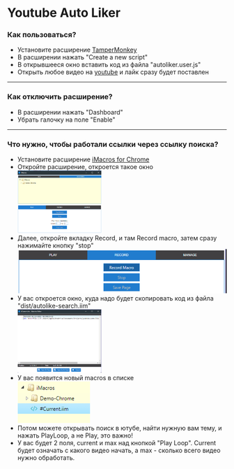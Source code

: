 <h1 class="text-center">Youtube Auto Liker</h1>

<h3>Как пользоваться?</h3>
<ul>
  <li>
    Установите расширение <a href="https://chrome.google.com/webstore/detail/tampermonkey/dhdgffkkebhmkfjojejmpbldmpobfkfo">TamperMonkey</a>
  </li>
  <li>
    В расширении нажать "Create a new script"
  </li>
  <li>
    В открывшееся окно вставить код из файла "autoliker.user.js"
  </li>
  <li>
    Открыть любое видео на <a href="https://youtube.com">youtube</a> и лайк сразу будет поставлен
  </li>
</ul>

<hr>

<h3>Как отключить расширение?</h3>

<ul>
  <li>
    В расширении нажать "Dashboard"
  </li>
  <li>
    Убрать галочку на поле "Enable"
  </li>
</ul>

<hr>

<h3>Что нужно, чтобы работали ссылки через ссылку поиска?</h3>

<ul>
        <li class="mt-4">
            Установите расширение <a href="https://chrome.google.com/webstore/detail/imacros-for-chrome/cplklnmnlbnpmjogncfgfijoopmnlemp">iMacros for Chrome</a>
        </li>
        <li class="mt-4">
            Откройте расширение, откроется такое окно <br><img src="public/images/imm1.png" width="40%" alt="">
        </li>
        <li class="mt-4">
            Далее, откройте вкладку Record, и там Record macro, затем сразу нажимайте кнопку "stop"<br> <img src="public/images/imm2.png" alt="">
        </li>
        <li class="mt-4">
            У вас откроется окно, куда надо будет скопировать код из файла "dist/autolike-search.iim" <br> <img src="public/images/imm3.png" width="40%">
        </li>
        <li class="mt-4">
            У вас появится новый macros в списке <br> <img src="public/images/imm4.png" alt="">
        </li>
        <li class="mt-4">
            Потом можете открывать поиск в ютубе, найти нужную вам тему, и нажать PlayLoop, а не Play, это важно!
        </li>
        <li class="mt-4">
            У вас будет 2 поля, current и max над кнопкой "Play Loop". Current будет означать с какого видео начать, а max - сколько всего видео нужно обработать.
        </li>
    </ul>

